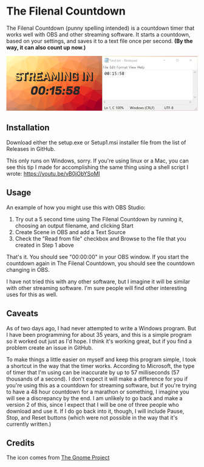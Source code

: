 # The Filenal Countdown

The Filenal Countdown (punny spelling intended) is a countdown timer that works well with OBS and other streaming software. It starts a countdown, based on your settings, and saves it to a text file once per second. **(By the way, it can also count up now.)**

![Animated Example](/screenshots/animation.gif)

## Installation

Download either the setup.exe or Setup1.msi installer file from the list of Releases in GitHub.

This only runs on Windows, sorry. If you're using linux or a Mac, you can see this tip I made for accomplishing the same thing using a shell script I wrote: https://youtu.be/vB0jObYSoMI

## Usage

An example of how you might use this with OBS Studio:

1. Try out a 5 second time using The Filenal Countdown by running it, choosing an output filename, and clicking Start
1. Create Scene in OBS and add a Text Source
1. Check the "Read from file" checkbox and Browse to the file that you created in Step 1 above

That's it. You should see "00:00:00" in your OBS window. If you start the countdown again in The Filenal Countdown, you should see the countdown changing in OBS.

I have not tried this with any other software, but I imagine it will be similar with other streaming software. I'm sure people will find other interesting uses for this as well.

## Caveats

As of two days ago, I had never attempted to write a Windows program. But I have been programming for about 35 years, and this is a simple program so it worked out just as I'd hope. I think it's working great, but if you find a problem create an issue in GitHub. 

To make things a little easier on myself and keep this program simple, I took a shortcut in the way that the timer works. According to Microsoft, the type of timer that I'm using can be inaccurate by up to 57 milliseconds (57 thousands of a second). I don't expect it will make a difference for you if you're using this as a countdown for streaming software, but if you're trying to have a 48 hour countdown for a marathon or something, I imagine you will see a discrepancy by the end. I am unlikely to go back and make a version 2 of this, since I expect that I will be one of three people who download and use it. If I do go back into it, though, I will include Pause, Stop, and Reset buttons (which were not possible in the way that it's currently written.)

## Credits

The icon comes from [The Gnome Project](https://www.gnome.org/)
